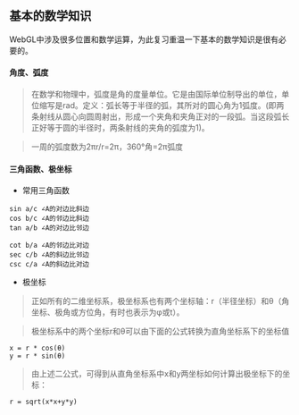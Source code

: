 ## 基本的数学知识

WebGL中涉及很多位置和数学运算，为此复习重温一下基本的数学知识是很有必要的。

#### 角度、弧度

> 在数学和物理中，弧度是角的度量单位。它是由国际单位制导出的单位，单位缩写是rad。定义：弧长等于半径的弧，其所对的圆心角为1弧度。(即两条射线从圆心向圆周射出，形成一个夹角和夹角正对的一段弧。当这段弧长正好等于圆的半径时，两条射线的夹角的弧度为1)。

> 一周的弧度数为2πr/r=2π，360°角=2π弧度

#### 三角函数、极坐标

- 常用三角函数


````
sin a/c ∠A的对边比斜边
cos b/c ∠A的邻边比斜边
tan a/b ∠A的对边比邻边

cot b/a ∠A的邻边比对边
sec c/b ∠A的斜边比邻边
csc c/a ∠A的斜边比对边
````

- 极坐标


> 正如所有的二维坐标系，极坐标系也有两个坐标轴：r（半径坐标）和θ（角坐标、极角或方位角，有时也表示为φ或t）。

> 极坐标系中的两个坐标r和θ可以由下面的公式转换为直角坐标系下的坐标值

````
x = r * cos(θ)
y = r * sin(θ)
````

>由上述二公式，可得到从直角坐标系中x和y两坐标如何计算出极坐标下的坐标：

````
r = sqrt(x*x+y*y)
````




